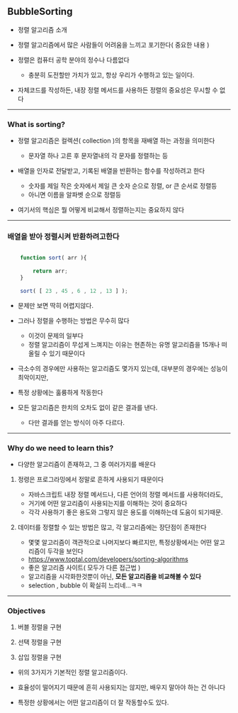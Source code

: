 ## BubbleSorting

- 정렬 알고리즘 소개


- 정렬 알고리즘에서 많은 사람들이 어려움을 느끼고 포기한다( 중요한 내용 )


- 정렬은 컴퓨터 공학 분야의 정수나 다름없다
  - 충분히 도전할만 가치가 있고, 항상 우리가 수행하고 있는 일이다.


- 자체코드를 작성하든, 내장 정렬 메서드를 사용하든 정렬의 중요성은 무시할 수 없다

---

### What is sorting?

- 정렬 알고리즘은 컬렉션( collection )의 항목을 재배열 하는 과정을 의미한다
  - 문자열 하나 고른 후 문자열내의 각 문자를 정렬하는 등


- 배열을 인자로 전달받고, 기록된 배열을 반환하는 함수를 작성하려고 한다
  - 숫자를 제일 작은 숫자에서 제일 큰 숫자 순으로 정렬, or 큰 순서로 정렬등
  - 아니면 이름을 알파벳 순으로 정렬등


- 여기서의 핵심은 뭘 어떻게 비교해서 정렬하는지는 중요하지 않다

---

### 배열을 받아 정렬시켜 반환하려고한다

````javascript

    function sort( arr ){
      
        return arr;
    }
        
    sort( [ 23 , 45 , 6 , 12 , 13 ] );

````

- 문제만 보면 딱히 어렵지않다.


- 그러나 정렬을 수행하는 방법은 무수히 많다
    - 이것이 문제의 일부다
    - 정렬 알고리즘이 무섭게 느껴지는 이유는 현존하는 유명 알고리즘을 15개나 떠올릴 수 있기 때문이다


- 극소수의 경우에만 사용하는 알고리즘도 몇가지 있는데, 대부분의 경우에는 성능이 최악이지만,
- 특정 상황에는 훌륭하게 작동한다


- 모든 알고리즘은 한치의 오차도 없이 같은 결과를 낸다.
  - 다만 결과를 얻는 방식이 아주 다르다.

---

### Why do we need to learn this?

- 다양한 알고리즘이 존재하고, 그 중 여러가지를 배운다


1. 정령은 프로그라밍에서 정말로 흔하게 사용되기 때문이다
   - 자바스크립트 내장 정렬 메서드나, 다른 언어의 정렬 메서드를 사용하더라도,
   - 거기에 어떤 알고리즘이 사용되는지를 이해하는 것이 중요하다
   - 각각 사용하기 좋은 용도와 그렇지 않은 용도를 이해하는데 도움이 되기때문.
   

2. 데이터를 정렬할 수 있는 방법은 많고, 각 알고리즘에는 장단점이 존재한다
   - 몇몇 알고리즘이 객관적으로 나머지보다 빠르지만, 특정상황에서는 어떤 알고리즘이 두각을 보인다
   - https://www.toptal.com/developers/sorting-algorithms
   - 좋은 알고리즘 사이트( 모두가 다른 접근법 )
   - 알고리즘을 시각화한것뿐이 아닌, **모든 알고리즘을 비교해볼 수 있다**
   - selection , bubble 이 확실히 느리네...ㅋㅋ

---

### Objectives

1. 버블 정렬을 구현

2. 선택 정렬을 구현

3. 삽입 정렬을 구현


- 위의 3가지가 기본적인 정렬 알고리즘이다.
- 효율성이 떨어지기 때문에 흔히 사용되지는 않지만, 배우지 말아야 하는 건 아니다


- 특정한 상황에서는 어떤 알고리즘이 더 잘 작동할수도 있다.